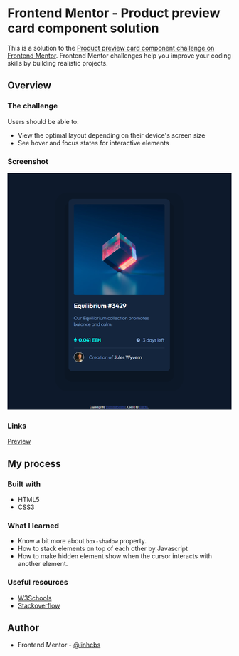 # Frontend Mentor - Product preview card component solution

This is a solution to the [Product preview card component challenge on Frontend Mentor](https://www.frontendmentor.io/challenges/product-preview-card-component-GO7UmttRfa). Frontend Mentor challenges help you improve your coding skills by building realistic projects. 

## Overview

### The challenge

Users should be able to:

- View the optimal layout depending on their device's screen size
- See hover and focus states for interactive elements

### Screenshot

![](./screenshot.jpg)

### Links

[Preview](https://linhcbs.github.io/Frontend-Mentor-solutions/nft-preview-card-component-main)

## My process

### Built with

- HTML5
- CSS3

### What I learned

- Know a bit more about `box-shadow` property.
- How to stack elements on top of each other by Javascript
- How to make hidden element show when the cursor interacts with another element.

### Useful resources

- [W3Schools](https://www.w3schools.com/)
- [Stackoverflow](https://stackoverflow.com/)

## Author

- Frontend Mentor - [@linhcbs](https://www.frontendmentor.io/profile/linhcbs)
